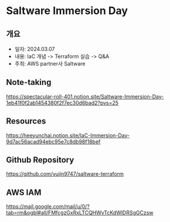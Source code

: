 # Saltware Immersion Day

## 개요
- 일자: 2024.03.07 
- 내용: IaC 개념 -> Terraform 실습 -> Q&A
- 주최: AWS partner사 Saltware

## Note-taking
https://spectacular-roll-401.notion.site/Saltware-Immersion-Day-1eb41f0f2ab1454380f2f7ec30d6bad2?pvs=25

## Resources
https://heeyunchai.notion.site/IaC-Immersion-Day-9d7ac56acad94ebc95e7c8db98f18bef

## Github Repository
https://github.com/yujin9747/saltware-terraform

## AWS IAM
https://mail.google.com/mail/u/0/?tab=rm&ogbl#all/FMfcgzGxRxLTCQHWvTcKdWlDRSgGCzsw

